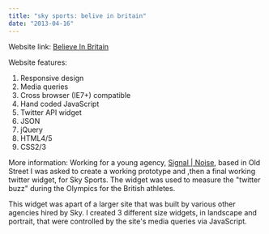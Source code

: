 ```yaml
---
title: "sky sports: belive in britain"
date: "2013-04-16"
---
```


Website link: [Believe In Britain](https://www.believeinbritain.com "www.believeinbritain.com")

Website features:

1. Responsive design
2. Media queries
3. Cross browser (IE7+) compatible
4. Hand coded JavaScript
5. Twitter API widget
6. JSON
7. jQuery
8. HTML4/5
9. CSS2/3

More information: Working for a young agency, [Signal | Noise](https://www.signal-noise.co.uk "Signal | Noise"), based in Old Street I was asked to create a working prototype and ,then a final working twitter widget, for Sky Sports. The widget was used to measure the "twitter buzz" during the Olympics for the British athletes.

This widget was apart of a larger site that was built by various other agencies hired by Sky. I created 3 different size widgets, in landscape and portrait, that were controlled by the site's media queries via JavaScript.
